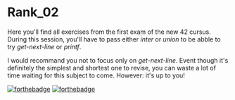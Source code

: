 # Rank_02 #

Here you'll find all exercises from the first exam of the new 42 cursus.
During this session, you'll have to pass either _inter_ or _union_ to be abble to try _get-next-line_ or _printf_.

I would recommand you not to focus only on _get-next-line_. Event though it's definitely the simplest and shortest
one to revise, you can waste a lot of time waiting for this subject to come. However: it's up to you!

[![forthebadge](https://forthebadge.com/images/badges/made-with-c.svg)](https://forthebadge.com)
[![forthebadge](https://forthebadge.com/images/badges/60-percent-of-the-time-works-every-time.svg)](https://forthebadge.com)